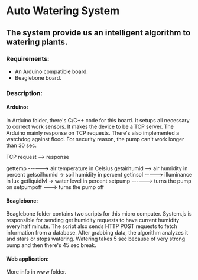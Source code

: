 Auto Watering System
====================

The system provide us an intelligent algorithm to watering plants.
------------------------------------------------------------------

### Requirements:

* An Arduino compatible board.
* Beaglebone board.

### Description:

#### Arduino:
In Arduino folder, there's C/C++ code for this board. It setups all necessary to correct work sensors. It makes the device to be a TCP server. The Arduino mainly response on TCP requests. There's also implemented a watchdog against flood. For security reason, the pump can't work longer than 30 sec.

TCP request --> response

gettemp ------> air temperature in Celsius
getairhumid --> air humidity in percent
getsoilhumid -> soil humidity in percent
getinsol -----> illuminance in lux
getliquidlvl -> water level in percent
setpump ------> turns the pump on
setpumpoff ---> turns the pump off

#### Beaglebone:
Beaglebone folder contains two scripts for this micro computer.
System.js is responsible for sending get humidity requests to have current humidity every half minute. The script also sends HTTP POST requests to fetch information from a database. After grabbing data, the algorithm analyzes it and stars or stops watering. Watering takes 5 sec because of very strong pump and then there's 45 sec break.

#### Web application:
More info in www folder.
